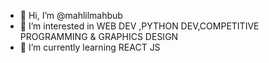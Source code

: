 - 👋 Hi, I’m @mahlilmahbub
- 👀 I’m interested in WEB DEV ,PYTHON DEV,COMPETITIVE PROGRAMMING & GRAPHICS DESIGN
- 🌱 I’m currently learning REACT JS

<!---
mahlilmahbub/mahlilmahbub is a ✨ special ✨ repository because its `README.md` (this file) appears on your GitHub profile.
You can click the Preview link to take a look at your changes.
--->
